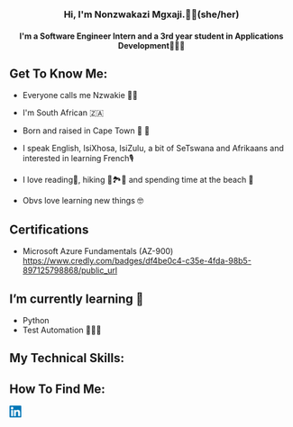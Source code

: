 <h3 align="center">
    Hi, I'm Nonzwakazi Mgxaji.👋🏾(she/her)
</h3>

<h4 align="center">
    I'm a Software Engineer Intern and a 3rd year student in Applications Development👩🏾‍💻
</h4>

## Get To Know Me:
- Everyone calls me Nzwakie 👋🏾 
- I'm South African 🇿🇦 
- Born and raised in Cape Town 🌅 🌊 
- I speak English, IsiXhosa, IsiZulu, a bit of SeTswana and Afrikaans and interested in learning French🎙
- I love reading📖, hiking 🥾🏞️🧗 and spending time at the beach 🌊 

- Obvs love learning new things 🤓 

## Certifications
- Microsoft Azure Fundamentals (AZ-900)
  https://www.credly.com/badges/df4be0c4-c35e-4fda-98b5-897125798868/public_url

## I’m currently learning 🌱
-  Python
-  Test Automation 👩🏾‍💻

## My Technical Skills: 

## How To Find Me:
<a href="https://www.linkedin.com/in/nonzwakazimgxaji/"><img align="left" src="https://raw.githubusercontent.com/NonzwakaziMgxaji/NonzwakaziMgxaji/main/Images/linkedin.svg" alt="Nonzwakazi Mgxaji | LinkedIn" width="21px"/></a>
